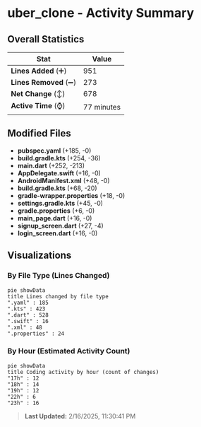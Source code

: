 # uber_clone - Activity Summary 

## Overall Statistics

| Stat                   | Value                                                             |
| ---------------------- | ----------------------------------------------------------------- |
| **Lines Added** (➕)   | 951                                          |
| **Lines Removed** (➖) | 273                                        |
| **Net Change** (↕)    | 678                |
| **Active Time** (⌚)   | 77 minutes |


## Modified Files
- **pubspec.yaml** (+185, -0)
- **build.gradle.kts** (+254, -36)
- **main.dart** (+252, -213)
- **AppDelegate.swift** (+16, -0)
- **AndroidManifest.xml** (+48, -0)
- **build.gradle.kts** (+68, -20)
- **gradle-wrapper.properties** (+18, -0)
- **settings.gradle.kts** (+45, -0)
- **gradle.properties** (+6, -0)
- **main_page.dart** (+16, -0)
- **signup_screen.dart** (+27, -4)
- **login_screen.dart** (+16, -0)

## Visualizations

### By File Type (Lines Changed)

```mermaid
pie showData
title Lines changed by file type
".yaml" : 185
".kts" : 423
".dart" : 528
".swift" : 16
".xml" : 48
".properties" : 24
```

### By Hour (Estimated Activity Count)

```mermaid
pie showData
title Coding activity by hour (count of changes)
"17h" : 12
"18h" : 14
"19h" : 12
"22h" : 6
"23h" : 16
```


> **Last Updated:** 2/16/2025, 11:30:41 PM